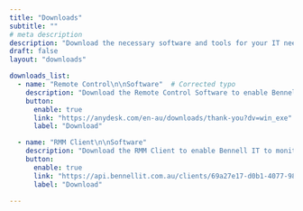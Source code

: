 ```yaml
---
title: "Downloads"
subtitle: ""
# meta description
description: "Download the necessary software and tools for your IT needs. Bennell IT provides easy access to the RMM Client and more."
draft: false
layout: "downloads"

downloads_list:
  - name: "Remote Control\n\nSoftware"  # Corrected typo
    description: "Download the Remote Control Software to enable Bennell IT to provide remote assistance."
    button:
      enable: true
      link: "https://anydesk.com/en-au/downloads/thank-you?dv=win_exe"
      label: "Download"

  - name: "RMM Client\n\nSoftware"
    description: "Download the RMM Client to enable Bennell IT to monitor and manage your systems remotely."
    button:
      enable: true
      link: "https://api.bennellit.com.au/clients/69a27e17-d0b1-4077-9837-d4bfb9b9b914/deploy/"
      label: "Download"

---
```


